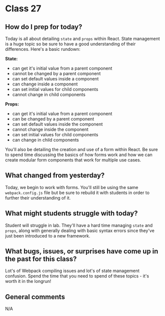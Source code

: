 # Class 27

## How do I prep for today?
Today is all about detailing `state` and `props` within React.  State management is a huge topic so be sure to have a good understanding of their differences.  Here's a basic rundown:

**State:**
- can get it's initial value from a parent component
- cannot be changed by a parent component
- can set default values inside a component
- can change inside a component
- can set initial values for child components
- cannot change in child components

**Props:**
- can get it's initial value from a parent component
- can be changed by a parent component
- can set default values inside the component
- cannot change inside the component
- can set initial values for child components
- can change in child components

You'll also be detailing the creation and use of a form within React.  Be sure to spend time discussing the basics of how forms work and how we can create modular form components that work for multiple use cases.

## What changed from yesterday? 
Today, we begin to work with forms.  You'll still be using the same `webpack.config.js` file but be sure to rebuild it with students in order to further their understanding of it.

## What might students struggle with today? 
Student will struggle in lab.  They'll have a hard time managing `state` and `props`, along with generally dealing with basic syntax errors since they've just been introduced to a new framework.

## What bugs, issues, or surprises have come up in the past for this class?
Lot's of Webpack compiling issues and lot's of state management confusion.  Spend the time that you need to spend of these topics - it's worth it in the longrun!

## General comments
N/A
